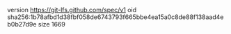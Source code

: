 version https://git-lfs.github.com/spec/v1
oid sha256:1b78afbd1d38fbf058de6743793f665bbe4ea15a0c8de88f138aad4eb0b27d9e
size 1669
